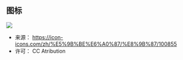 

## 图标

![](assets/snake_512.ico)

- 来源： https://icon-icons.com/zh/%E5%9B%BE%E6%A0%87/%E8%9B%87/100855
- 许可： CC Atribution
